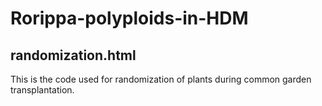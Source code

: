 # Rorippa-polyploids-in-HDM
## randomization.html
This is the code used for randomization of plants during common garden transplantation.

